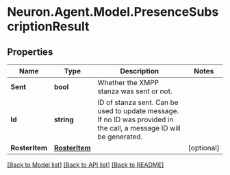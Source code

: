 # Neuron.Agent.Model.PresenceSubscriptionResult

## Properties

Name | Type | Description | Notes
------------ | ------------- | ------------- | -------------
**Sent** | **bool** | Whether the XMPP stanza was sent or not. | 
**Id** | **string** | ID of stanza sent. Can be used to update message. If no ID was provided in the call, a message ID will be generated. | 
**RosterItem** | [**RosterItem**](RosterItem.md) |  | [optional] 

[[Back to Model list]](../README.md#documentation-for-models) [[Back to API list]](../README.md#documentation-for-api-endpoints) [[Back to README]](../README.md)

